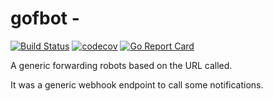 # gofbot - 

[![Build Status](https://travis-ci.org/saltbo/gofbot.svg)](https://travis-ci.org/saltbo/gofbot)
[![codecov](https://codecov.io/gh/saltbo/gofbot/branch/master/graph/badge.svg)](https://codecov.io/gh/saltbo/gofbot)
[![Go Report Card](https://goreportcard.com/badge/github.com/saltbo/gofbot)](https://goreportcard.com/report/github.com/saltbo/gofbot)

A  generic forwarding robots based on the URL called.

It was a generic webhook endpoint to call some notifications. 
